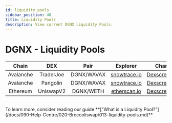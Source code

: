 ```yaml
---
id: liquidity_pools
sidebar_position: 40
title: Liquidity Pools
description: View current DGNX Liquidity Pools.
---
```


# DGNX - Liquidity Pools

| Chain | DEX  | Pair | Explorer | Chart |
|:-:|:-:|:-:|:-:|:-:|
|Avalanche | TraderJoe | DGNX/WAVAX | [snowtrace.io](https://snowtrace.io/address/0xbcaBb94006400eD84c3699728d6ecbAa06665c89) | [Dexscreener](https://dexscreener.com/avalanche/0xbcabb94006400ed84c3699728d6ecbaa06665c89) |
|Avalanche | Pangolin | DGNX/WAVAX | [snowtrace.io](https://snowtrace.io/address/0x4a8323A220D554C03733612D415d465B3f21F12e) | [Dexscreener](https://dexscreener.com/avalanche/0x4a8323a220d554c03733612d415d465b3f21f12e) |
|Ethereum | UniswapV2 | DGNX/WETH | [etherscan.io](https://etherscan.io/address/0x2024094C991608Cba556bA7Be16b604e232f220A) | [Dexscreener](https://dexscreener.com/ethereum/0x2024094c991608cba556ba7be16b604e232f220a) |


<br/>
To learn more, consider reading our guide **["What is a Liquidity Pool?"](/docs/090-Help-Centre/020-Broccoliswap/013-liquidity-pools.md)**